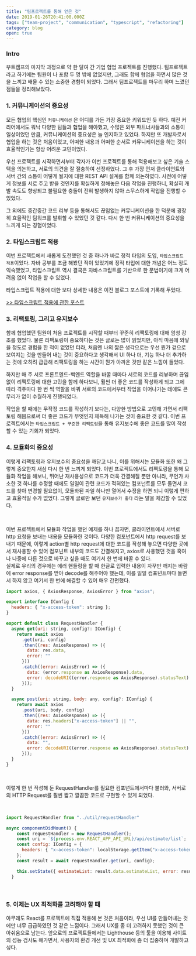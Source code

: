 ```yaml
---
title: "팀프로젝트를 통해 얻은 것"
date: 2019-01-26T20:41:00.000Z
tags: ["team-project", "communication", "typescript", "refactoring"]
category: blog
open: true
---
```


### Intro

부트캠프의 마지막 과정으로 약 한 달여 간 기업 협업 프로젝트를 진행했다. 팀프로젝트라고 하기에는 팀원이 나 포함 두 명 밖에 없었지만, 그래도 함께 협업을 하면서 많은 것을 느끼고 배울 수 있는 소중한 경험이 되었다. 그래서 팀프로젝트를 마무리 하며 느꼈던 점들을 정리해보았다.

### 1. 커뮤니케이션의 중요성

모든 협업의 핵심인 `커뮤니케이션` 은 어디를 가든 가장 중요한 키워드인 듯 하다. 예전 커리어에서도 워낙 다양한 팀들과 협업을 해야했고, 수많은 외부 파트너사들과의 소통이 일상이었던 만큼, 커뮤니케이션의 중요성은 늘 인지하고 있었다. 하지만 또 개발자로서 협업을 하는 것은 처음이었고, 어떠한 내용과 어떠한 순서로 커뮤니케이션을 하는 것이 효율적인가는 항상 어려운 고민이었다.

우선 프로젝트를 시작하면서부터 각자가 이번 프로젝트를 통해 적용해보고 싶은 기술 스택을 의논하고, 서로의 의견을 잘 절충하여 선정하였다. 그 후 가장 먼저 클라이언트와 서버 간의 소통이 어떻게 될지에 대한 REST API 설계를 함께 의논하였다. 사전에 어떻게 정보를 서로 주고 받을 것인지를 확실하게 정해놓은 다음 작업을 진행하니, 확실히 개발 속도도 향상되고 불필요한 충돌이 전혀 발생하지 않아 스무스하게 작업을 진행할 수 있었다.

그 외에도 중간중간 코드 리뷰 등을 통해서도 끊임없는 커뮤니케이션을 한 덕분에 굉장히 효율적인 팀워크를 발휘할 수 있었던 것 같다. 다시 한 번 커뮤니케이션의 중요성을 느끼게 되는 경험이었다.

### 2. 타입스크립트 적용

이번 프로젝트에서 새롭게 도전했던 것 중 하나가 바로 정적 타입의 도입, `타입스크립트 적용`이었다. 자바 공부를 조금 해봤던 적이 있었기에 정적 타입에 대한 개념은 어느 정도 익숙했었고, 타입스크립트 역시 결국은 자바스크립트를 기반으로 한 문법이기에 크게 어려움 없이 작업을 할 수 있었다.

타입스크립트 적용에 대한 보다 상세한 내용은 이전 블로그 포스트에 기록해 두었다.

[>> 타입스크립트 적용에 관한 포스트](https://www.dahae.kim/blog/why-use-typescript/)

### 3. 리팩토링, 그리고 유지보수

함께 협업했던 팀원이 처음 프로젝트를 시작할 때부터 꾸준히 리팩토링에 대해 엄청 강조를 했었다. 물론 리팩토링이 중요하다는 것은 글로는 많이 읽었지만, 아직 마음에 와닿을 정도로 경험을 한 적이 없었던 터라, 처음엔 나의 짧은 생각으로는 우선 뭔가 겉으로 보여지는 것을 만들어 내는 것이 중요하다고 생각해서 UI 하나 더, 기능 하나 더 추가하는 것에 오히려 급급해 리팩토링을 하는 시간이 뭔가 아까운 것만 같은 느낌이 들었다.

하지만 매 주 서로 프론트엔드-백엔드 역할을 바꿀 때마다 서로의 코드를 리뷰하며 끊임없이 리팩토링에 대한 고민을 함께 하다보니, 훨씬 더 좋은 코드를 작성하게 되고 그에 따라 격주마다 한 번 씩 역할을 바꿔 서로의 코드에서부터 작업을 이어나가는 데에도 큰 무리가 없이 수월하게 진행되었다.

작업을 할 때에는 무작정 코드를 작성하기 보다는, 다양한 방법으로 고민해 가면서 리팩토링 해봄으로써 더 좋은 코드가 무엇인지 체득해 나가는 것이 중요한 것 같다. 이번 프로젝트에서는 `타입스크립트 + 꾸준한 리팩토링`을 통해 유지보수에 좋은 코드를 많이 작성할 수 있는 기회가 되었다.

### 4. 모듈화의 중요성

이렇게 리팩토링과 유지보수의 중요성을 깨닫고 나니, 이를 위해서는 모듈화 또한 왜 그렇게 중요한지 새삼 다시 한 번 느끼게 되었다. 이번 프로젝트에서도 리팩토링을 통해 모듈화 작업을 해보니, 뛰어난 재사용성으로 코드가 더욱 간결해질 뿐만 아니라, 무언가 사소한 것 하나를 수정할 때에도 일일이 관련 코드가 적혀있는 컴포넌트를 모두 돌면서 코드를 찾아 변경할 필요없이, 모듈화된 파일 하나만 열어서 수정을 하면 되니 이렇게 편하고 효율적일 수가 없었다. 그렇게 글로만 보던 `유지보수가 좋다` 라는 말을 체감할 수 있었다.

<br />

이번 프로젝트에서 모듈화 작업을 했던 예제를 하나 꼽자면, 클라이언트에서 서버로 http 요청을 보내는 내용을 모듈화한 것이다. 다양한 컴포넌트에서 http request를 보내기 때문에, 이렇게 action별 http request에 대한 코드를 작성해 놓으면 다양한 곳에서 재사용할 수 있어 컴포넌트 내부의 코드도 간결해지고, axios로 사용했던 것을 혹여나 나중에 다른 것으로 바꾸고 싶을 때도 여기서 한 번에 바꿀 수 있다.  
실제로 우리의 경우에는 에러 핸들링을 할 때 한글로 입력한 내용이 자꾸만 깨지는 바람에 error response를 받아 decode를 해주어야 했는데, 이를 일일 컴포넌트마다 돌면서 하지 않고 여기서 한 번에 해결할 수 있어 매우 간편했다.

```javascript
import axios, { AxiosResponse, AxiosError } from "axios";

export interface IConfig {
  headers: { "x-access-token": string };
}

export default class RequestHandler {
  async get(uri: string, config?: IConfig) {
    return await axios
      .get(uri, config)
      .then((res: AxiosResponse) => ({
        data: res.data,
        error: ""
      }))
      .catch((error: AxiosError) => ({
        data: (error.response as AxiosResponse).data,
        error: decodeURI((error.response as AxiosResponse).statusText)
      }));
  }

  async post(uri: string, body: any, config?: IConfig) {
    return await axios
      .post(uri, body, config)
      .then((res: AxiosResponse) => ({
        data: res.headers["x-access-token"] || "",
        error: ""
      }))
      .catch((error: AxiosError) => ({
        data: "",
        error: decodeURI((error.response as AxiosResponse).statusText)
      }));
  }
}
```

<br />

이렇게 한 번 작성해 둔 RequestHandler를 필요한 컴포넌트에서마다 불러와, 서버로의 HTTP Request를 훨씬 짧고 깔끔한 코드로 구현할 수 있게 되었다.

<br />

```javascript
import RequestHandler from "../util/requestHandler"

async componentDidMount() {
    const requestHandler = new RequestHandler();
    const uri = `${process.env.REACT_APP_API_URL}/api/estimate/list`;
    const config: IConfig = {
      headers: { "x-access-token": localStorage.getItem("x-access-token") || "" }
    };
    const result = await requestHandler.get(uri, config);

    this.setState({ estimateList: result.data.estimateList, error: result.error });
  }
```

<br />

### 5. 이제는 UX 최적화를 고려해야 할 때

아무래도 React를 프로젝트에 직접 적용해 본 것은 처음이라, 우선 UI를 만들어내는 것에만 너무 급급하였던 것 같은 느낌이다. 그래서 UX를 좀 더 고려하지 못했던 것이 큰 아쉬움으로 남는다. 앞으로의 프로젝트들에서는 Lighthouse 등의 툴을 이용해 사이트의 성능 검사도 해가면서, 사용자의 환경 개선 및 UX 최적화에 좀 더 집중하며 개발하고 싶다.
